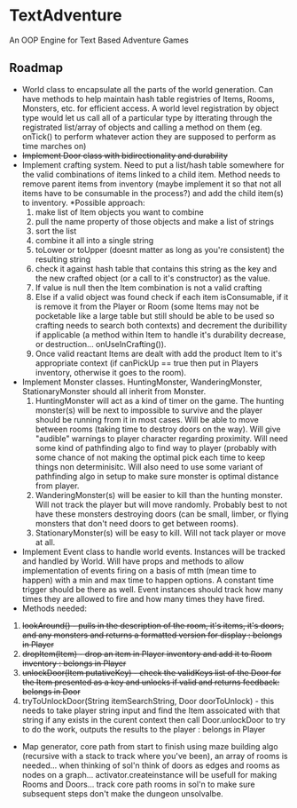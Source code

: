 # TextAdventure
An OOP Engine for Text Based Adventure Games

## Roadmap
* World class to encapsulate all the parts of the world generation. Can have methods to help maintain hash table registries of Items, Rooms, Monsters, etc. for efficient access. A world level registration by object type would let us call all of a particular type by itterating through the registrated list/array of objects and calling a method on them (eg. onTick() to perform whatever action they are supposed to perform as time marches on)
* ~~Implement Door class with bidirectionality and durability~~
* Implement crafting system. Need to put a list/hash table somewhere for the valid combinations of items linked to a child item. Method needs to remove parent items from inventory (maybe implement it so that not all items have to be consumable in the process?) and add the child item(s) to inventory.
  *Possible approach:
    1. make list of Item objects you want to combine
    2. pull the name property of those objects and make a list of strings
    3. sort the list
    4. combine it all into a single string
    5. toLower or toUpper (doesnt matter as long as you're consistent) the resulting string
    6. check it against hash table that contains this string as the key and the new crafted object (or a call to it's constructor) as the value.
    7. If value is null then the Item combination is not a valid crafting
    8. Else if a valid object was found check if each item isConsumable, if it is remove it from the Player or Room (some Items may not be pocketable like a large table but still should be able to be used so crafting needs to search both contexts) and decrement the duribillity if applicable (a method within Item to handle it's durability decrease, or destruction... onUseInCrafting()).
    9. Once valid reactant Items are dealt with add the product Item to it's appropriate context (if canPickUp == true then put in Players inventory, otherwise it goes to the room).
* Implement Monster classes. HuntingMonster, WanderingMonster, StationaryMonster should all inherit from Monster.
  1. HuntingMonster will act as a kind of timer on the game. The hunting monster(s) will be next to impossible to survive and the player should be running from it in most cases. Will be able to move between rooms (taking time to destroy doors on the way). Will give "audible" warnings to player character regarding proximity. Will need some kind of pathfinding algo to find way to player (probably with some chance of not making the optimal pick each time to keep things non determinisitc. Will also need to use some variant of pathfinding algo in setup to make sure monster is optimal distance from player. 
  2. WanderingMonster(s) will be easier to kill than the hunting monster. Will not track the player but will move randomly. Probably best to not have these monsters destroying doors (can be small, limber, or flying monsters that don't need doors to get between rooms).
  3. StationaryMonster(s) will be easy to kill. Will not tack player or move  at all.
* Implement Event class to handle world events. Instances will be tracked and handled by World. Will have props and methods to allow implementation of events firing on a basis of mtth (mean time to happen) with a min and max time to happen options. A constant time trigger should be there as well. Event instances should track how many times they are allowed to fire and how many times they have fired.
* Methods needed:
 1. ~~lookAround() - pulls in the description of the room, it's items, it's doors, and any monsters and returns a formatted version for display : belongs in Player~~
 2. ~~dropItem(Item) - drop an item in Player inventory and add it to Room inventory : belongs in Player~~
 3. ~~unlockDoor(Item putativeKey) - check the validKeys list of the Door for the Item presented as a key and unlocks if valid and returns feedback: belongs in Door~~
 4. tryToUnlockDoor(String itemSearchString, Door doorToUnlock) - this needs to take player string input and find the Item assoicated with that string if any exists in the curent context then call Door.unlockDoor to try to do the work, outputs the results to the player : belongs in Player
 
 * Map generator, core path from start to finish using maze building algo (recursive with a stack to track where you've been), an array of rooms is needed... when thinking of sol'n think of doors as edges and rooms as nodes on a graph... activator.createinstance will be usefull for making Rooms and Doors... track core path rooms in sol'n to make sure subsequent steps don't make the dungeon unsolvalbe.
